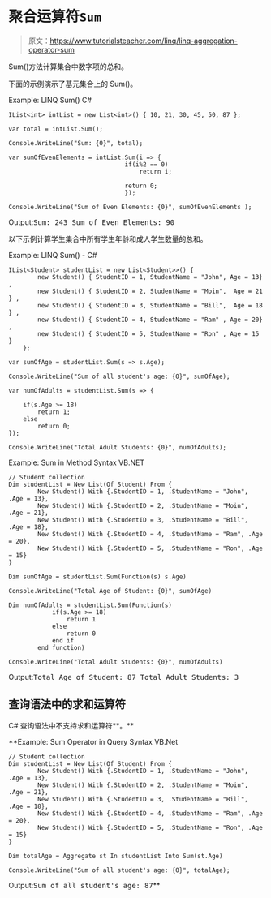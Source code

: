 # 聚合运算符`Sum`

> 原文：<https://www.tutorialsteacher.com/linq/linq-aggregation-operator-sum>

Sum()方法计算集合中数字项的总和。

下面的示例演示了基元集合上的 Sum()。

Example: LINQ Sum() C#

```
IList<int> intList = new List<int>() { 10, 21, 30, 45, 50, 87 };

var total = intList.Sum();

Console.WriteLine("Sum: {0}", total);

var sumOfEvenElements = intList.Sum(i => {
			                    if(i%2 == 0)
				                    return i;

			                    return 0;
		                        });

Console.WriteLine("Sum of Even Elements: {0}", sumOfEvenElements );
```

Output:<samp>Sum: 243
Sum of Even Elements: 90</samp>

以下示例计算学生集合中所有学生年龄和成人学生数量的总和。

Example: LINQ Sum() - C#

```
IList<Student> studentList = new List<Student>>() { 
        new Student() { StudentID = 1, StudentName = "John", Age = 13} ,
        new Student() { StudentID = 2, StudentName = "Moin",  Age = 21 } ,
        new Student() { StudentID = 3, StudentName = "Bill",  Age = 18 } ,
        new Student() { StudentID = 4, StudentName = "Ram" , Age = 20} ,
        new Student() { StudentID = 5, StudentName = "Ron" , Age = 15 } 
    };

var sumOfAge = studentList.Sum(s => s.Age);

Console.WriteLine("Sum of all student's age: {0}", sumOfAge);

var numOfAdults = studentList.Sum(s => {

	if(s.Age >= 18)
	    return 1;
	else
	    return 0;
});

Console.WriteLine("Total Adult Students: {0}", numOfAdults);
```

Example: Sum in Method Syntax VB.NET

```
// Student collection
Dim studentList = New List(Of Student) From {
        New Student() With {.StudentID = 1, .StudentName = "John", .Age = 13},
        New Student() With {.StudentID = 2, .StudentName = "Moin", .Age = 21},
        New Student() With {.StudentID = 3, .StudentName = "Bill", .Age = 18},
        New Student() With {.StudentID = 4, .StudentName = "Ram", .Age = 20},
        New Student() With {.StudentID = 5, .StudentName = "Ron", .Age = 15}
}

Dim sumOfAge = studentList.Sum(Function(s) s.Age)

Console.WriteLine("Total Age of Student: {0}", sumOfAge)

Dim numOfAdults = studentList.Sum(Function(s) 
            if(s.Age >= 18)
                return 1
            else
                return 0
            end if
        end function)

Console.WriteLine("Total Adult Students: {0}", numOfAdults)
```

Output:<samp>Total Age of Student: 87
Total Adult Students: 3</samp>

## 查询语法中的求和运算符

C# 查询语法中不支持求和运算符**。**

**Example: Sum Operator in Query Syntax VB.Net

```
// Student collection
Dim studentList = New List(Of Student) From {
        New Student() With {.StudentID = 1, .StudentName = "John", .Age = 13},
        New Student() With {.StudentID = 2, .StudentName = "Moin", .Age = 21},
        New Student() With {.StudentID = 3, .StudentName = "Bill", .Age = 18},
        New Student() With {.StudentID = 4, .StudentName = "Ram", .Age = 20},
        New Student() With {.StudentID = 5, .StudentName = "Ron", .Age = 15}
}

Dim totalAge = Aggregate st In studentList Into Sum(st.Age)

Console.WriteLine("Sum of all student's age: {0}", totalAge);
```

Output:<samp>Sum of all student's age: 87</samp>**